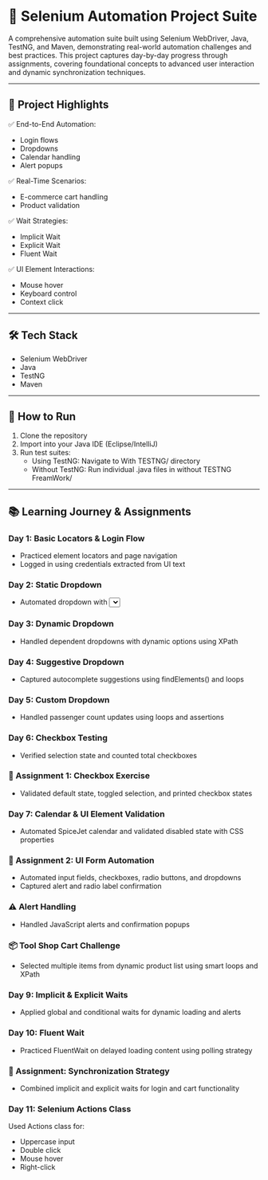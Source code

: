 # 🧪 Selenium Automation Project Suite

A comprehensive automation suite built using Selenium WebDriver, Java, TestNG, and Maven, demonstrating real-world automation challenges and best practices. This project captures day-by-day progress through assignments, covering foundational concepts to advanced user interaction and dynamic synchronization techniques.

---

## 📌 Project Highlights

✅ End-to-End Automation:
- Login flows
- Dropdowns
- Calendar handling
- Alert popups

✅ Real-Time Scenarios:
- E-commerce cart handling
- Product validation

✅ Wait Strategies:
- Implicit Wait
- Explicit Wait
- Fluent Wait

✅ UI Element Interactions:
- Mouse hover
- Keyboard control
- Context click

---

## 🛠️ Tech Stack

- Selenium WebDriver  
- Java  
- TestNG  
- Maven  

---

## 🧭 How to Run

1. Clone the repository
2. Import into your Java IDE (Eclipse/IntelliJ)
3. Run test suites:
   - Using TestNG: Navigate to With TESTNG/ directory
   - Without TestNG: Run individual .java files in without TESTNG FreamWork/

---

## 📚 Learning Journey & Assignments

### Day 1: Basic Locators & Login Flow
- Practiced element locators and page navigation  
- Logged in using credentials extracted from UI text  

### Day 2: Static Dropdown
- Automated dropdown with <select> tag using the Select class

### Day 3: Dynamic Dropdown
- Handled dependent dropdowns with dynamic options using XPath  

### Day 4: Suggestive Dropdown
- Captured autocomplete suggestions using findElements() and loops  

### Day 5: Custom Dropdown
- Handled passenger count updates using loops and assertions  

### Day 6: Checkbox Testing
- Verified selection state and counted total checkboxes  

### 📝 Assignment 1: Checkbox Exercise
- Validated default state, toggled selection, and printed checkbox states  

### Day 7: Calendar & UI Element Validation
- Automated SpiceJet calendar and validated disabled state with CSS properties  

### 📝 Assignment 2: UI Form Automation
- Automated input fields, checkboxes, radio buttons, and dropdowns  
- Captured alert and radio label confirmation  

### ⚠️ Alert Handling
- Handled JavaScript alerts and confirmation popups  

### 📦 Tool Shop Cart Challenge
- Selected multiple items from dynamic product list using smart loops and XPath  

### Day 9: Implicit & Explicit Waits
- Applied global and conditional waits for dynamic loading and alerts  

### Day 10: Fluent Wait
- Practiced FluentWait on delayed loading content using polling strategy  

### 📝 Assignment: Synchronization Strategy
- Combined implicit and explicit waits for login and cart functionality  

### Day 11: Selenium Actions Class
Used Actions class for:
- Uppercase input
- Double click
- Mouse hover
- Right-click
